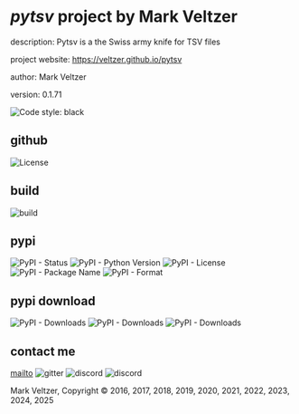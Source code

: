 # *pytsv* project by Mark Veltzer

description: Pytsv is a the Swiss army knife for TSV files

project website: https://veltzer.github.io/pytsv

author: Mark Veltzer

version: 0.1.71

![Code style: black](https://img.shields.io/badge/code%20style-black-000000.svg)

## github

![License](https://img.shields.io/github/license/veltzer/pytsv)

## build

![build](https://github.com/veltzer/pytsv/workflows/build/badge.svg)

## pypi

![PyPI - Status](https://img.shields.io/pypi/status/pytsv)
![PyPI - Python Version](https://img.shields.io/pypi/pyversions/pytsv)
![PyPI - License](https://img.shields.io/pypi/l/pytsv)
![PyPI - Package Name](https://img.shields.io/pypi/v/pytsv)
![PyPI - Format](https://img.shields.io/pypi/format/pytsv)

## pypi download

![PyPI - Downloads](https://img.shields.io/pypi/dd/pytsv)
![PyPI - Downloads](https://img.shields.io/pypi/dw/pytsv)
![PyPI - Downloads](https://img.shields.io/pypi/dm/pytsv)



## contact me
[mailto](mailto:mark.veltzer@gmail.com)
![gitter](https://img.shields.io/gitter/room/veltzer/mark.veltzer)
![discord](https://img.shields.io/discord/719336281624281119)
![discord](https://img.shields.io/discord/719336282194444302)

Mark Veltzer, Copyright © 2016, 2017, 2018, 2019, 2020, 2021, 2022, 2023, 2024, 2025
